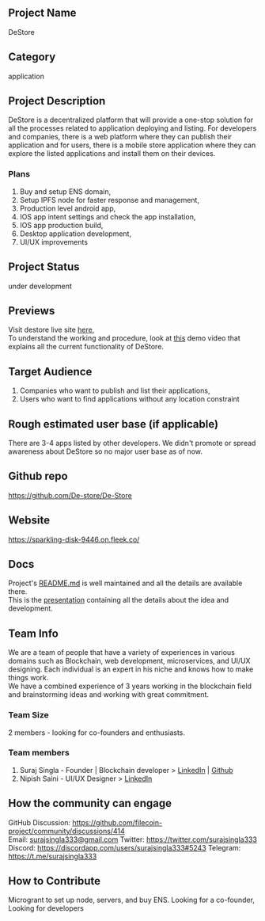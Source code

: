 ## Project Name

DeStore

## Category

application

## Project Description

DeStore is a decentralized platform that will provide a one-stop solution for all the processes related to application deploying and listing. For developers and companies, there is a web platform where they can publish their application and for users, there is a mobile store application where they can explore the listed applications and install them on their devices.

### Plans

1. Buy and setup ENS domain,
2. Setup IPFS node for faster response and management,
3. Production level android app,
4. IOS app intent settings and check the app installation,
5. IOS app production build,
6. Desktop application development,
7. UI/UX improvements

## Project Status

under development

## Previews

Visit destore live site [here](https://sparkling-disk-9446.on.fleek.co/),</br>
To understand the working and procedure, look at [this](https://www.youtube.com/watch?v=n-gSDf5BRoM) demo video that explains all the current functionality of DeStore.

## Target Audience

1. Companies who want to publish and list their applications,
2. Users who want to find applications without any location constraint

## Rough estimated user base (if applicable)

There are 3-4 apps listed by other developers. We didn't promote or spread awareness about DeStore so no major user base as of now.

## Github repo

https://github.com/De-store/De-Store

## Website

https://sparkling-disk-9446.on.fleek.co/

## Docs

Project's [README.md](https://github.com/De-store/De-Store#readme) is well maintained and all the details are available there. </br>
This is the [presentation](https://docs.google.com/presentation/d/1eYG8PzWb_P9I4_b66NYettWwl-eeMoT6Dm-T38uL8O8/edit#slide=id.p) containing all the details about the idea and development.</br>

## Team Info

We are a team of people that have a variety of experiences in various domains such as Blockchain, web development, microservices, and UI/UX designing. Each individual is an expert in his niche and knows how to make things work. </br>
We have a combined experience of 3 years working in the blockchain field and brainstorming ideas and working with great commitment.

### Team Size

2 members - looking for co-founders and enthusiasts.

### Team members

1. Suraj Singla - Founder | Blockchain developer > [LinkedIn](https://www.linkedin.com/in/suraj-singla-9a4343142/) | [Github](https://github.com/surajsingla333)
2. Nipish Saini - UI/UX Designer > [LinkedIn](https://www.linkedin.com/in/nipish-saini/)

## How the community can engage

GitHub Discussion: https://github.com/filecoin-project/community/discussions/414  
Email: surajsingla333@gmail.com
Twitter: https://twitter.com/surajsingla333
Discord: https://discordapp.com/users/surajsingla333#5243
Telegram: https://t.me/surajsingla333

## How to Contribute

Microgrant to set up node, servers, and buy ENS.
Looking for a co-founder,
Looking for developers
